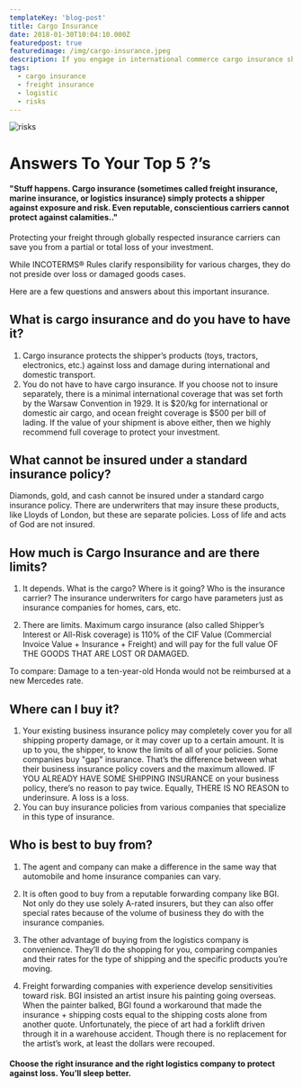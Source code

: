 ```yaml
---
templateKey: 'blog-post'
title: Cargo Insurance
date: 2018-01-30T10:04:10.000Z
featuredpost: true
featuredimage: /img/cargo-insurance.jpeg
description: If you engage in international commerce cargo insurance should be a priority.
tags:
  - cargo insurance
  - freight insurance
  - logistic
  - risks
---
```

![risks](/img/cargo-insurance.jpeg)

# Answers To Your Top 5 ?’s

#### "Stuff happens. Cargo insurance (sometimes called freight insurance, marine insurance, or logistics insurance) simply protects a shipper against exposure and risk. Even reputable, conscientious carriers cannot protect against calamities.."

Protecting your freight through globally respected insurance carriers can save you from a partial or total loss of your investment.

While INCOTERMS® Rules clarify responsibility for various charges, they do not preside over loss or damaged goods cases.

Here are a few questions and answers about this important insurance.

## What is cargo insurance and do you have to have it?
1. Cargo insurance protects the shipper’s products (toys, tractors, electronics, etc.) against loss and damage during international and domestic transport.
2. You do not have to have cargo insurance. If you choose not to insure separately, there is a minimal international coverage that was set forth by the Warsaw Convention in 1929.
It is $20/kg for international or domestic air cargo, and ocean freight coverage is $500 per bill of lading.
If the value of your shipment is above either, then we highly recommend full coverage to protect your investment.
## What cannot be insured under a standard insurance policy?
Diamonds, gold, and cash cannot be insured under a standard cargo insurance policy. There are underwriters that may insure these products, like Lloyds of London, but these are separate policies. Loss of life and acts of God are not insured.
## How much is Cargo Insurance and are there limits?
1. It depends. What is the cargo? Where is it going? Who is the insurance carrier? The insurance underwriters for cargo have parameters just as insurance companies for homes, cars, etc.

2. There are limits. Maximum cargo insurance (also called Shipper’s Interest or All-Risk coverage) is 110% of the CIF Value (Commercial Invoice Value + Insurance + Freight) and will pay for the full value OF THE GOODS THAT ARE LOST OR DAMAGED.

To compare: Damage to a ten-year-old Honda would not be reimbursed at a new Mercedes rate.

## Where can I buy it?
1. Your existing business insurance policy may completely cover you for all shipping property damage, or it may cover up to a certain amount. It is up to you, the shipper, to know the limits of all of your policies. Some companies buy "gap" insurance. That’s the difference between what their business insurance policy covers and the maximum allowed. IF YOU ALREADY HAVE SOME SHIPPING INSURANCE on your business policy, there’s no reason to pay twice. Equally, THERE IS NO REASON to underinsure. A loss is a loss.
2. You can buy insurance policies from various companies that specialize in this type of insurance.

## Who is best to buy from?
1. The agent and company can make a difference in the same way that automobile and home insurance companies can vary.

2. It is often good to buy from a reputable forwarding company like BGI. Not only do they use solely A-rated insurers, but they can also offer special rates because of the volume of business they do with the insurance companies.

3. The other advantage of buying from the logistics company is convenience. They’ll do the shopping for you, comparing companies and their rates for the type of shipping and the specific products you’re moving.
4. Freight forwarding companies with experience develop sensitivities toward risk. BGI insisted an artist insure his painting going overseas. When the painter balked, BGI found a workaround that made the insurance + shipping costs equal to the shipping costs alone from another quote. Unfortunately, the piece of art had a forklift driven through it in a warehouse accident. Though there is no replacement for the artist’s work, at least the dollars were recouped.


#### Choose the right insurance and the right logistics company to protect against loss. You’ll sleep better.